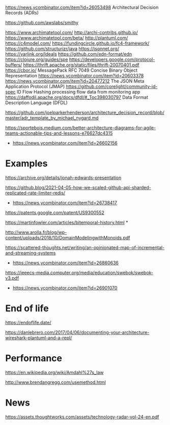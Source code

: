 https://news.ycombinator.com/item?id=26053498 Architectural Decision Records (ADRs)

https://github.com/awslabs/smithy

https://www.archimatetool.com/ http://archi-contribs.github.io/ https://www.archimatetool.com/beta/
http://plantuml.com/
https://c4model.com/ https://fundingcircle.github.io/fc4-framework/ https://github.com/structurizr/java
https://jsonnet.org/
https://varlink.org/Ideals
https://github.com/edn-format/edn
https://clojure.org/guides/spe
https://developers.google.com/protocol-buffers/
https://thrift.apache.org/static/files/thrift-20070401.pdf
https://cbor.io/ MessagePack RFC 7049 Concise Binary Object Representation https://news.ycombinator.com/item?id=20603378
https://news.ycombinator.com/item?id=20477212 The JSON Meta Application Protocol (JMAP)
https://github.com/corelight/community-id-spec ID Flow Hashing processing flow data from monitoring app
https://daffodil.apache.org/docs/dfdl/#_Toc398030797 Data Format Description Language (DFDL) 

https://github.com/joelparkerhenderson/architecture_decision_record/blob/master/adr_template_by_michael_nygard.md

https://sportebois.medium.com/better-architecture-diagrams-for-agile-teams-actionable-tips-and-lessons-e76627dc4315
* https://news.ycombinator.com/item?id=26602156
# Examples
https://archive.org/details/jonah-edwards-presentation


https://github.blog/2021-04-05-how-we-scaled-github-api-sharded-replicated-rate-limiter-redis/
* https://news.ycombinator.com/item?id=26738417

https://patents.google.com/patent/US9300552


https://martinfowler.com/articles/bitemporal-history.html
*

http://www.arolla.fr/blog/wp-content/uploads/2018/10/DomainModelingwithMonoids.pdf

https://scattered-thoughts.net/writing/an-opinionated-map-of-incremental-and-streaming-systems
* https://news.ycombinator.com/item?id=26860636

https://ieeecs-media.computer.org/media/education/swebok/swebok-v3.pdf
* https://news.ycombinator.com/item?id=26901070

# End of life
https://endoflife.date/

https://danlebrero.com/2017/04/06/documenting-your-architecture-wireshark-plantuml-and-a-repl/

# Performance
https://en.wikipedia.org/wiki/Amdahl%27s_law

http://www.brendangregg.com/usemethod.html

# News
https://assets.thoughtworks.com/assets/technology-radar-vol-24-en.pdf


